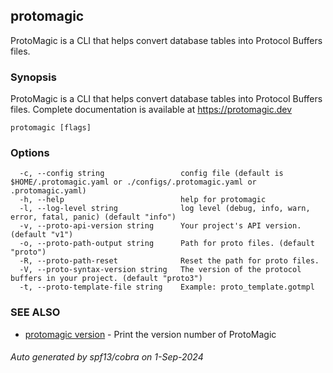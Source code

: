 ## protomagic

ProtoMagic is a CLI that helps convert database tables into Protocol Buffers files.

### Synopsis

ProtoMagic is a CLI that helps convert database tables into Protocol Buffers files.
	Complete documentation is available at https://protomagic.dev

```
protomagic [flags]
```

### Options

```
  -c, --config string                 config file (default is $HOME/.protomagic.yaml or ./configs/.protomagic.yaml or .protomagic.yaml)
  -h, --help                          help for protomagic
  -l, --log-level string              log level (debug, info, warn, error, fatal, panic) (default "info")
  -v, --proto-api-version string      Your project's API version. (default "v1")
  -o, --proto-path-output string      Path for proto files. (default "proto")
  -R, --proto-path-reset              Reset the path for proto files.
  -V, --proto-syntax-version string   The version of the protocol buffers in your project. (default "proto3")
  -t, --proto-template-file string    Example: proto_template.gotmpl
```

### SEE ALSO

* [protomagic version](protomagic_version.md)	 - Print the version number of ProtoMagic

###### Auto generated by spf13/cobra on 1-Sep-2024
